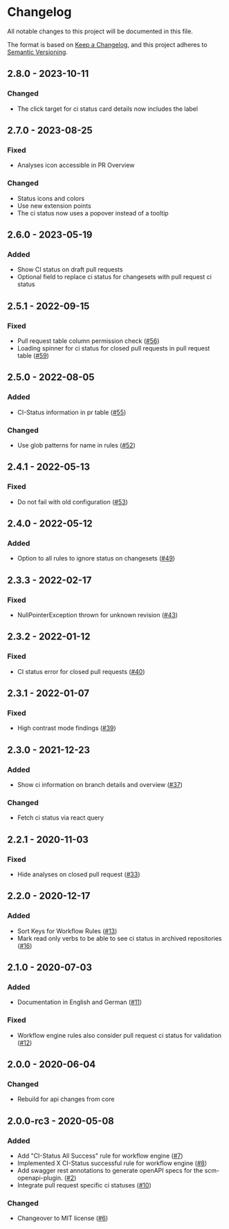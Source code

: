 # Changelog
All notable changes to this project will be documented in this file.

The format is based on [Keep a Changelog](https://keepachangelog.com/en/1.0.0/),
and this project adheres to [Semantic Versioning](https://semver.org/spec/v2.0.0.html).

## 2.8.0 - 2023-10-11
### Changed
- The click target for ci status card details now includes the label

## 2.7.0 - 2023-08-25
### Fixed
- Analyses icon accessible in PR Overview

### Changed
- Status icons and colors
- Use new extension points
- The ci status now uses a popover instead of a tooltip

## 2.6.0 - 2023-05-19
### Added
- Show CI status on draft pull requests
- Optional field to replace ci status for changesets with pull request ci status

## 2.5.1 - 2022-09-15
### Fixed
- Pull request table column permission check ([#56](https://github.com/scm-manager/scm-ci-plugin/pull/56))
- Loading spinner for ci status for closed pull requests in pull request table ([#59](https://github.com/scm-manager/scm-ci-plugin/pull/59))

## 2.5.0 - 2022-08-05
### Added
- CI-Status information in pr table ([#55](https://github.com/scm-manager/scm-ci-plugin/pull/55))

### Changed
- Use glob patterns for name in rules ([#52](https://github.com/scm-manager/scm-ci-plugin/pull/52))

## 2.4.1 - 2022-05-13
### Fixed
- Do not fail with old configuration ([#53](https://github.com/scm-manager/scm-ci-plugin/pull/53))

## 2.4.0 - 2022-05-12
### Added
- Option to all rules to ignore status on changesets ([#49](https://github.com/scm-manager/scm-ci-plugin/pull/49))

## 2.3.3 - 2022-02-17
### Fixed
- NullPointerException thrown for unknown revision ([#43](https://github.com/scm-manager/scm-ci-plugin/pull/43))

## 2.3.2 - 2022-01-12
### Fixed
- CI status error for closed pull requests ([#40](https://github.com/scm-manager/scm-ci-plugin/pull/40))

## 2.3.1 - 2022-01-07
### Fixed
- High contrast mode findings ([#39](https://github.com/scm-manager/scm-ci-plugin/pull/39))

## 2.3.0 - 2021-12-23
### Added
- Show ci information on branch details and overview ([#37](https://github.com/scm-manager/scm-ci-plugin/pull/37))

### Changed
- Fetch ci status via react query

## 2.2.1 - 2020-11-03
### Fixed
- Hide analyses on closed pull request ([#33](https://github.com/scm-manager/scm-ci-plugin/pull/33))

## 2.2.0 - 2020-12-17
### Added
- Sort Keys for Workflow Rules ([#13](https://github.com/scm-manager/scm-ci-plugin/pull/13))
- Mark read only verbs to be able to see ci status in archived repositories ([#16](https://github.com/scm-manager/scm-ci-plugin/pull/16))

## 2.1.0 - 2020-07-03
### Added
- Documentation in English and German ([#11](https://github.com/scm-manager/scm-ci-plugin/pull/11))

### Fixed
- Workflow engine rules also consider pull request ci status for validation ([#12](https://github.com/scm-manager/scm-ci-plugin/pull/12))

## 2.0.0 - 2020-06-04
### Changed
- Rebuild for api changes from core

## 2.0.0-rc3 - 2020-05-08
### Added
- Add "CI-Status All Success" rule for workflow engine ([#7](https://github.com/scm-manager/scm-ci-plugin/pull/7))
- Implemented X CI-Status successful rule for workflow engine ([#8](https://github.com/scm-manager/scm-ci-plugin/pull/8))
- Add swagger rest annotations to generate openAPI specs for the scm-openapi-plugin. ([#2](https://github.com/scm-manager/scm-ci-plugin/pull/5))
- Integrate pull request specific ci statuses ([#10](https://github.com/scm-manager/scm-ci-plugin/pull/10))

### Changed
- Changeover to MIT license ([#6](https://github.com/scm-manager/scm-ci-plugin/pull/6))

